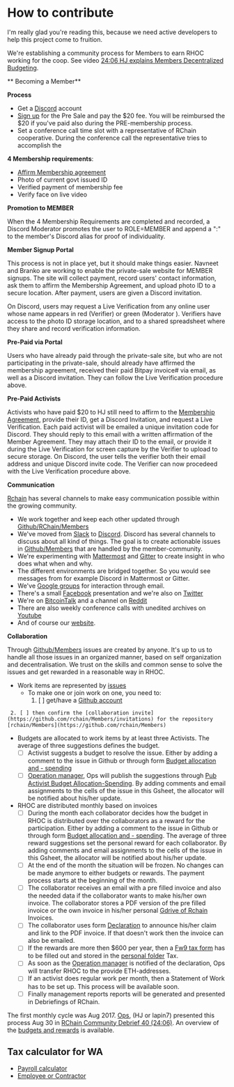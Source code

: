 # How to contribute

I'm really glad you're reading this, because we need active developers to help this project come to fruition.

We're establishing a community process for Members to earn RHOC working for the coop. See video [24:06 HJ explains Members Decentralized Budgeting](https://www.youtube.com/watch?v=7Li4g4qDF6M&t=1486s).


** Becoming a Member**

**Process**

- Get a [Discord](https://discordapp.com/) account
- [Sign up](https://presale.rchain.coop/#/sign-up) for the Pre Sale and pay the $20 fee. You will be reimbursed the $20 if you've paid also during the PRE-membership process.
- Set a conference call time slot with a representative of RChain cooperative. During the conference call the representative tries to accomplish the 

**4 Membership requirements**:
- [Affirm Membership agreement](https://github.com/rchain/legaldocs/blob/master/Coop%20Membership%20Agreement.pdf)
- Photo of current govt issued ID
- Verified payment of membership fee
- Verify face on live video

**Promotion to MEMBER**

When the 4 Membership Requirements are completed and recorded, a Discord Moderator promotes the user to ROLE=MEMBER and append a ":" to the member's Discord alias for proof of individuality.

**Member Signup Portal**

This process is not in place yet, but it should make things easier. Navneet and Branko are working to enable the private-sale website for MEMBER signups. The site will collect payment, record users' contact information, ask them to affirm the Membership Agreement, and upload photo ID to a secure location. After payment, users are given a Discord invitation. 

On Discord, users may request a Live Verification from any online user whose name appears in red (Verifier) or green (Moderator ). Verifiers have access to the photo ID storage location, and to a shared spreadsheet where they share and record verification information.

**Pre-Paid via Portal**

Users who have already paid through the private-sale site, but who are not participating in the private-sale, should already have affirmed the membership agreement, received their paid Bitpay invoice# via email, as well as a Discord invitation. They can follow the Live Verification procedure above.

**Pre-Paid Activists**

Activists who have paid $20 to HJ still need to affirm to the [Membership Agreement](https://github.com/rchain/legaldocs/blob/master/Coop%20Membership%20Agreement.pdf), provide their ID, get a Discord Invitation, and request a Live Verification. Each paid activist will be emailed a unique invitation code for Discord. They should reply to this email with a written affirmation of the Member Agreement. They may attach their ID to the email, or provide it during the Live Verification for screen capture by the Verifier to upload to secure storage. On Discord, the user tells the verifier both their email address and unique Discord invite code. The Verifier can now procedeed with the Live Verification procedure above.

**Communication**

[Rchain](https://rchain.coop) has several channels to make easy communication possible within the growing community.
- We work together and keep each other updated through [Github/RChain/Members](https://github.com/rchain/Members)
- We've moved from [Slack](https://ourchain.slack.com/messages?) to [Discord](https://discordapp.com/channels/349667445566472202/357561188676009986). Discord has several channels to discuss about all kind of things. The goal is to create actionable issues in [Github/Members](https://github.com/rchain/Members/) that are handled by the member-community.
- We're experimenting with [Mattermost](https://rchain.divvydao.net/community/channels/town-square) and [Gitter](https://gitter.im/rchain/Rholang) to create insight in who does what when and why.
- The different environments are bridged together. So you would see messages from for example Discord in Mattermost or Gitter.
- We've [Google groups](https://groups.google.com/forum/#!forum/rchain) for interaction through email.
- There's a small [Facebook](https://www.facebook.com/search/top/?q=rchain%20cooperative) presentation and we're also on [Twitter](https://twitter.com/rchain_coop)
- We're on [BitcoinTalk](https://bitcointalk.org/index.php?topic=1747033.0) and a channel on [Reddit](https://www.reddit.com/r/RChain/)
- There are also weekly conference calls with unedited archives on [Youtube](https://www.youtube.com/channel/UCSS3jCffMiz574_q64Ukj_w)
- And of course our [website](https://rchain.coop).

**Collaboration**

Through [Github/Members](https://github.com/rchain/Members/) issues are created by anyone. It's up to us to handle all those issues in an organized manner, based on self organization and decentralisation. We trust on the skills and common sense to solve the issues and get rewarded in a reasonable way in RHOC.

 - Work items are represented by [issues](https://github.com/rchain/Members/issues/)
   - To make one or join work on one, you need to:
     1. [ ] get/have a [Github account](https://github.com/rchain/Members)
<!--     2. [ ] complete [RChain Activist Registration](https://docs.google.com/forms/d/e/1FAIpQLSecwGUVFNx_Xa_Qsw5bxLnaKstPS8kQnfrUGqpuf22rLDteDg/viewform)
-->
     2. [ ] then confirm the [collaboration invite](https://github.com/rchain/Members/invitations) for the repository [rchain/Members](https://github.com/rchain/Members) 
 - Budgets are allocated to work items by at least three Activists. The average of three suggestions defines the budget.
   - [ ] Activist suggests a budget to resolve the issue. Either by adding a comment to the issue in Github or through form [Budget allocation and - spending](https://docs.google.com/forms/d/e/1FAIpQLSfz-EGexMGPaw0eHwlBBNssQIR5hQCEOsWOZceVrPCo5mjGUA/viewform)
   - [ ] [Operation manager](ops@rchain.coop), Ops will publish the suggestions through [Pub Activist Budget Allocation-Spending](https://docs.google.com/spreadsheets/d/1uxuxx8YN17KCIWcH1cUoGuSm2hAnIya2iAc6wxoaq1o/edit#gid=1168839067). By adding comments and email assignments to the cells of the issue in this Gsheet, the allocator will be notified about his/her update.
 - RHOC are distributed monthly based on invoices
   - [ ] During the month each collaborator decides how the budget in RHOC is distributed over the collaborators as a reward for the participation. Either by adding a comment to the issue in Github or through form [Budget allocation and - spending](https://docs.google.com/forms/d/e/1FAIpQLSfz-EGexMGPaw0eHwlBBNssQIR5hQCEOsWOZceVrPCo5mjGUA/viewform). The average of three reward suggestions set the personal reward for each collaborator. By adding comments and email assignments to the cells of the issue in this Gsheet, the allocator will be notified about his/her update.
   - [ ] At the end of the month the situation will be frozen. No changes can be made anymore to either budgets or rewards. The payment process starts at the beginning of the month. 
   - [ ] The collaborator receives an email with a pre filled invoice and also the needed data if the collaborator wants to make his/her own invoice. The collaborator stores a PDF version of the pre filled invoice or the own invoice in his/her personal [Gdrive of Rchain](https://drive.google.com/drive/folders/0B5I9qM5f_1cfeUZoV01EYjdmOEE) Invoices.
   - [ ] The collaborator uses form [Declaration](https://docs.google.com/forms/d/e/1FAIpQLSe3ZxbwVL_yQZ7DTSw9V5VZod1U9XeZxDMZB7jupRCnx79erQ/viewform) to announce his/her claim and link to the PDF invoice. If that doesn't work then the invoice can also be emailed.
   - [ ] If the rewards are more then $600 per year, then a [Fw9 tax form](https://www.irs.gov/pub/irs-pdf/fw9.pdf) has to be filled out and stored in the [personal folder](https://drive.google.com/drive/folders/0B5I9qM5f_1cfeUZoV01EYjdmOEE) Tax.
   - [ ] As soon as the [Operation manager](ops@rchain.coop) is notified of the declaration, Ops will transfer RHOC to the provide ETH-addresses.
   - [ ] If an activist does regular work per month, then a Statement of Work has to be set up. This process will be available soon.
   - [ ] Finally management reports reports will be generated and presented in Debriefings of RChain.
   
The first monthly cycle was Aug 2017. [Ops](ops@rchain.coop), (HJ or lapin7) presented this process Aug 30 in
[RChain Community Debrief 40 (24:06)](https://www.youtube.com/watch?v=7Li4g4qDF6M&t=1486s). An overview of the [budgets and rewards](https://docs.google.com/spreadsheets/d/1uxuxx8YN17KCIWcH1cUoGuSm2hAnIya2iAc6wxoaq1o/edit#gid=1751357908) is available.

## Tax calculator for WA
- [Payroll calculator](http://payrollwashington.com/PayrollCheckCalculator.aspx)
- [Employee or Contractor](http://www.payroll-taxes.com/articles/employee-or-independent-contractor)
